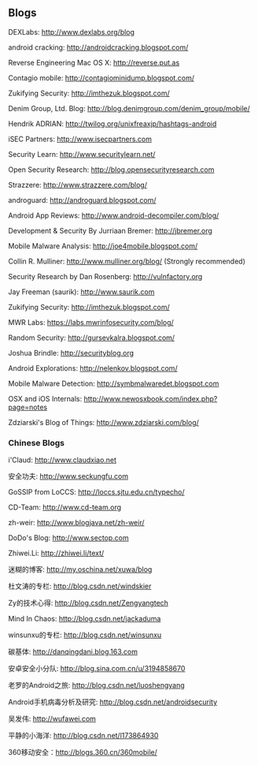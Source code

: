 ## Blogs

DEXLabs: http://www.dexlabs.org/blog

android cracking: http://androidcracking.blogspot.com/

Reverse Engineering Mac OS X: http://reverse.put.as

Contagio mobile: http://contagiominidump.blogspot.com/

Zukifying Security: http://imthezuk.blogspot.com/

Denim Group, Ltd. Blog: http://blog.denimgroup.com/denim_group/mobile/

Hendrik ADRIAN: http://twilog.org/unixfreaxjp/hashtags-android

iSEC Partners: http://www.isecpartners.com

Security Learn: http://www.securitylearn.net/

Open Security Research: http://blog.opensecurityresearch.com

Strazzere: http://www.strazzere.com/blog/

androguard: http://androguard.blogspot.com/

Android App Reviews: http://www.android-decompiler.com/blog/

Development & Security By Jurriaan Bremer: http://jbremer.org

Mobile Malware Analysis: http://joe4mobile.blogspot.com/

Collin R. Mulliner: http://www.mulliner.org/blog/  (Strongly recommended)

Security Research by Dan Rosenberg: http://vulnfactory.org

Jay Freeman (saurik): http://www.saurik.com

Zukifying Security: http://imthezuk.blogspot.com/

MWR Labs: https://labs.mwrinfosecurity.com/blog/

Random Security: http://gursevkalra.blogspot.com/

Joshua Brindle: http://securityblog.org

Android Explorations: http://nelenkov.blogspot.com/

Mobile Malware Detection: http://symbmalwaredet.blogspot.com

OSX and iOS Internals: http://www.newosxbook.com/index.php?page=notes

Zdziarski's Blog of Things: http://www.zdziarski.com/blog/

### Chinese Blogs
i'Claud: http://www.claudxiao.net

安全功夫: http://www.seckungfu.com

GoSSIP from LoCCS: http://loccs.sjtu.edu.cn/typecho/

CD-Team: http://www.cd-team.org

zh-weir: http://www.blogjava.net/zh-weir/

DoDo's Blog: http://www.sectop.com

Zhiwei.Li: http://zhiwei.li/text/

迷糊的博客: http://my.oschina.net/xuwa/blog

杜文涛的专栏: http://blog.csdn.net/windskier

Zy的技术心得: http://blog.csdn.net/Zengyangtech

Mind In Chaos: http://blog.csdn.net/jackaduma

winsunxu的专栏: http://blog.csdn.net/winsunxu

碳基体: http://danqingdani.blog.163.com

安卓安全小分队: http://blog.sina.com.cn/u/3194858670

老罗的Android之旅: http://blog.csdn.net/luoshengyang

Android手机病毒分析及研究: http://blog.csdn.net/androidsecurity

吴发伟: http://wufawei.com

平静的小海洋: http://blog.csdn.net/l173864930

360移动安全：http://blogs.360.cn/360mobile/
